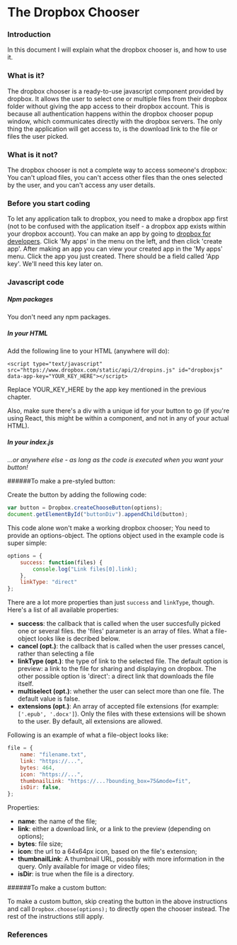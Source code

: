 # The Dropbox Chooser
### Introduction
In this document I will explain what the dropbox chooser is, and how to use it.

### What is it?
The dropbox chooser is a ready-to-use javascript component provided by dropbox. It allows the user to select one or multiple files from their dropbox folder without giving the app access to their dropbox account. This is because all authentication happens within the dropbox chooser popup window, which communicates directly with the dropbox servers. The only thing the application will get access to, is the download link to the file or files the user picked.

### What is it not?
The dropbox chooser is not a complete way to access someone's dropbox: You can't upload files, you can't access other files than the ones selected by the user, and you can't access any user details.

### Before you start coding
To let any application talk to dropbox, you need to make a dropbox app first (not to be confused with the application itself - a dropbox app exists within your dropbox account). You can make an app by going to [dropbox for developers]. Click 'My apps' in the menu on the left, and then click 'create app'. After making an app you can view your created app in the 'My apps' menu. Click the app you just created. There should be a field called 'App key'. We'll need this key later on.

### Javascript code

##### Npm packages

You don't need any npm packages.

##### In your HTML

Add the following line to your HTML (anywhere will do):

```
<script type="text/javascript" src="https://www.dropbox.com/static/api/2/dropins.js" id="dropboxjs" data-app-key="YOUR_KEY_HERE"></script>
```

Replace YOUR_KEY_HERE by the app key mentioned in the previous chapter.

Also, make sure there's a div with a unique id for your button to go (if you're using React, this might be within a component, and not in any of your actual HTML).

##### In your index.js 

*...or anywhere else - as long as the code is executed when you want your button!*

######To make a pre-styled button:

Create the button by adding the following code:

```javascript
var button = Dropbox.createChooseButton(options);
document.getElementById("buttonDiv").appendChild(button);
```

This code alone won't make a working dropbox chooser; You need to provide an options-object. The options object used in the example code is super simple:

```javascript
options = {
    success: function(files) {
        console.log("Link files[0].link);
    },
    linkType: "direct"
};
```

There are a lot more properties than just `success` and `linkType`, though. Here's a list of all available properties:

* **success**: the callback that is called when the user succesfully picked one or several files. the 'files' parameter is an array of files. What a file-object looks like is decribed below.
* **cancel (opt.)**: the callback that is called when the user presses cancel, rather than selecting a file
* **linkType (opt.)**: the type of link to the selected file. The default option is preview: a link to the file for sharing and displaying on dropbox. The other possible option is 'direct': a direct link that downloads the file itself.
* **multiselect (opt.)**: whether the user can select more than one file. The default value is false.
* **extensions (opt.)**: An array of accepted file extensions (for example: `['.epub', '.docx']`). Only the files with these extensions will be shown to the user. By default, all extensions are allowed.

Following is an example of what a file-object looks like:

```javascript
file = {
    name: "filename.txt",
    link: "https://...",
    bytes: 464,
    icon: "https://...",
    thumbnailLink: "https://...?bounding_box=75&mode=fit",
    isDir: false,
};
```

Properties:

* **name**: the name of the file;
* **link**: either a download link, or a link to the preview (depending on options);
* **bytes**: file size;
* **icon**: the url to a 64x64px icon, based on the file's extension;
* **thumbnailLink**: A thumbnail URL, possibly with more information in the query. Only available for image or video files;
* **isDir**: is true when the file is a directory.

######To make a custom button:

To make a custom button, skip creating the button in the above instructions and call  `Dropbox.choose(options);` to directly open the chooser instead. The rest of the instructions still apply.

### References

[dropbox for developers]:http://www.dropbox.com/developers/